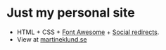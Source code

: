 
Just my personal site
====================

* HTML + CSS + [Font Awesome](http://fortawesome.github.io/Font-Awesome/) + [Social redirects](http://github.com/ngryman/social-redirects).
* View at [martineklund.se](http://martineklund.se)
